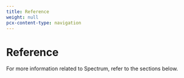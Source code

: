 ```yaml
---
title: Reference
weight: null
pcx-content-type: navigation
---
```


# Reference

For more information related to Spectrum, refer to the sections below.

<DirectoryListing path="/reference" />
